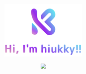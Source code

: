 <div align="center">
  <img src="./public/assets/personal/banner.svg" width="250"/>
</div>

<div align="center" style="padding: 20px;">
  <a href="https://github.com/anuraghazra/github-readme-stats">
    <img src="https://github.hiukky.com/api?username=hiukky&hide_title=true&count_private=true&show_icons=true&bg_color=ffffff&icon_color=60C6E8&text_color=9325E9&title_color=60C6E8&hide_border=true"/>
  </a>
</div>

